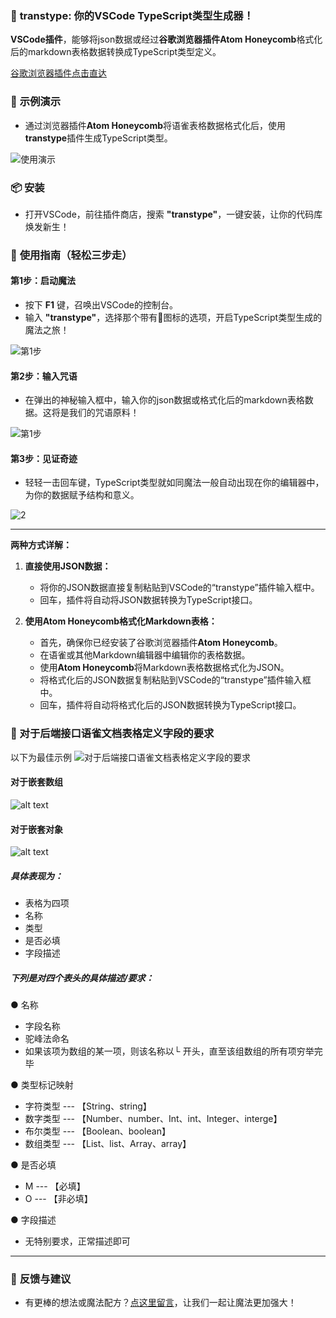 ### 🌈 **transtype**: 你的VSCode TypeScript类型生成器！

**VSCode插件**，能够将json数据或经过**谷歌浏览器插件Atom Honeycomb**格式化后的markdown表格数据转换成TypeScript类型定义。

[谷歌浏览器插件点击直达](https://chromewebstore.google.com/search/Atom%20Honeycomb?hl=zh-CN&utm_source=ext_sidebar)

### 📸 **示例演示**
- 通过浏览器插件**Atom Honeycomb**将语雀表格数据格式化后，使用**transtype**插件生成TypeScript类型。

![使用演示](/public/video/use.gif)

### 📦 **安装**
- 打开VSCode，前往插件商店，搜索 **"transtype"**，一键安装，让你的代码库焕发新生！

### 🔧 **使用指南（轻松三步走）**

#### 第1步：启动魔法
- 按下 **F1** 键，召唤出VSCode的控制台。
- 输入 **"transtype"**，选择那个带有🌿图标的选项，开启TypeScript类型生成的魔法之旅！

![第1步](/public/images/select.png)

#### 第2步：输入咒语
- 在弹出的神秘输入框中，输入你的json数据或格式化后的markdown表格数据。这将是我们的咒语原料！

![第1步](/public/images/input.png)

#### 第3步：见证奇迹
- 轻轻一击回车键，TypeScript类型就如同魔法一般自动出现在你的编辑器中，为你的数据赋予结构和意义。

![2](/public/images/types.png)

---

**两种方式详解：**

1. **直接使用JSON数据：**
   - 将你的JSON数据直接复制粘贴到VSCode的“transtype”插件输入框中。
   - 回车，插件将自动将JSON数据转换为TypeScript接口。

2. **使用Atom Honeycomb格式化Markdown表格：**
   - 首先，确保你已经安装了谷歌浏览器插件**Atom Honeycomb**。
   - 在语雀或其他Markdown编辑器中编辑你的表格数据。
   - 使用**Atom Honeycomb**将Markdown表格数据格式化为JSON。
   - 将格式化后的JSON数据复制粘贴到VSCode的“transtype”插件输入框中。
   - 回车，插件将自动将格式化后的JSON数据转换为TypeScript接口。

### 🌈 对于后端接口语雀文档表格定义字段的要求
 以下为最佳示例
 ![对于后端接口语雀文档表格定义字段的要求](/public/images/yuequeTable.png)

#### 对于嵌套数组
![alt text](/public/images/array.png)


#### 对于嵌套对象
![alt text](/public/images/object.png)
#####  具体表现为：
- 表格为四项 
- 名称
- 类型
- 是否必填 
- 字段描述
  
##### 下列是对四个表头的具体描述/要求：
● 名称
- 字段名称
- 驼峰法命名
- 如果该项为数组的某一项，则该名称以└ 开头，直至该组数组的所有项穷举完毕

● 类型标记映射
- 字符类型 --- 【String、string】
- 数字类型 --- 【Number、number、Int、int、Integer、interge】
- 布尔类型 --- 【Boolean、boolean】
- 数组类型 --- 【List、list、Array、array】

● 是否必填
- M --- 【必填】
- O --- 【非必填】

● 字段描述
- 无特别要求，正常描述即可

---

### 🍭 **反馈与建议**
- 有更棒的想法或魔法配方？[点这里留言](https://github.com/LinHanlove/transtype/issues/new)，让我们一起让魔法更加强大！
